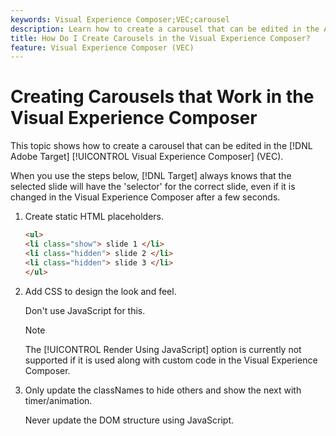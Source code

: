 ```yaml
---
keywords: Visual Experience Composer;VEC;carousel
description: Learn how to create a carousel that can be edited in the Adobe Target Visual Experience Composer (VEC).
title: How Do I Create Carousels in the Visual Experience Composer?
feature: Visual Experience Composer (VEC)
---
```


# Creating Carousels that Work in the Visual Experience Composer

This topic shows how to create a carousel that can be edited in the [!DNL Adobe Target] [!UICONTROL Visual Experience Composer] (VEC).

When you use the steps below, [!DNL Target] always knows that the selected slide will have the 'selector' for the correct slide, even if it is changed in the Visual Experience Composer after a few seconds. 

1. Create static HTML placeholders.

   ```html
   <ul>
   <li class="show"> slide 1 </li>
   <li class="hidden"> slide 2 </li>
   <li class="hidden"> slide 3 </li>
   </ul>
   ```

1. Add CSS to design the look and feel.

   Don't use JavaScript for this.

   >[!NOTE]
   >
   >The [!UICONTROL Render Using JavaScript] option is currently not supported if it is used along with custom code in the Visual Experience Composer.

1. Only update the classNames to hide others and show the next with timer/animation.

   Never update the DOM structure using JavaScript. 